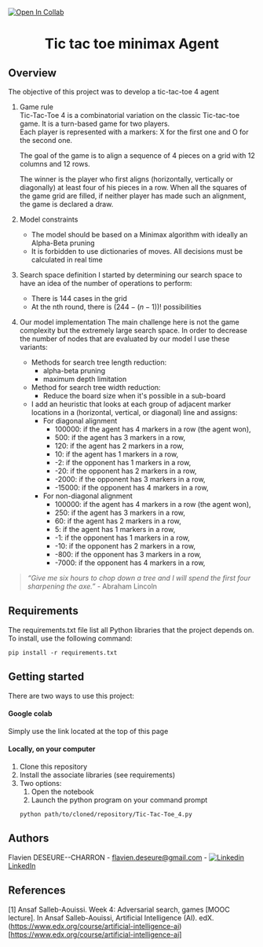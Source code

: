 [![Open In Collab](https://colab.research.google.com/assets/colab-badge.svg)](https://colab.research.google.com/drive/1ZUXPiV1-kVUIWXV1NPzytN4CJtumsSHE?usp=sharing)

<p align="center">
    <h1 align="center">Tic tac toe minimax Agent</h3>
</p>

## Overview
The objective of this project was to develop a tic-tac-toe 4 agent 

1. Game rule  
    Tic-Tac-Toe 4 is a combinatorial variation on the classic Tic-tac-toe game. It is a turn-based game for two players.   
    Each player is represented with a markers: X for the first one and O for the second one.  
      
    The goal of the game is to align a sequence of 4 pieces on a grid with 12 columns and 12 rows.  
      
    The winner is the player who first aligns (horizontally, vertically or diagonally) at least four of his pieces in a row. When all the squares of the game grid are filled, if neither player has made such an alignment, the game is declared a draw.   
       
2. Model constraints
    - The model should be based on a Minimax algorithm with ideally an Alpha-Beta pruning
    - It is forbidden to use dictionaries of moves. All decisions must be calculated in real time

3. Search space definition 
    I started by determining our search space to have an idea of the number of operations to perform:
    - There is 144 cases in the grid  
    - At the nth round, there is $(244-(n-1))!$ possibilities

4. Our model implementation
    The main challenge here is not the game complexity but the extremely large search space. In order to decrease the number of nodes that are evaluated by our model I use these variants:
    - Methods for search tree length reduction:
        - alpha-beta pruning
        - maximum depth limitation
    - Method for search tree width reduction:
        - Reduce the board size when it's possible in a sub-board
    - I add an heuristic that looks at each group of adjacent marker locations in a (horizontal, vertical, or diagonal) line and assigns:
        - For diagonal alignment
            - 100000: if the agent has 4 markers in a row (the agent won),
            - 500: if the agent has 3 markers in a row,
            - 120: if the agent has 2 markers in a row,
            - 10: if the agent has 1 markers in a row,
            - -2: if the opponent has 1 markers in a row,
            - -20: if the opponent has 2 markers in a row,
            - -2000: if the opponent has 3 markers in a row,
            - -15000: if the opponent has 4 markers in a row,
        - For non-diagonal alignment
            - 100000: if the agent has 4 markers in a row (the agent won),
            - 250: if the agent has 3 markers in a row,
            - 60: if the agent has 2 markers in a row,
            - 5: if the agent has 1 markers in a row,
            - -1: if the opponent has 1 markers in a row,
            - -10: if the opponent has 2 markers in a row,
            - -800: if the opponent has 3 markers in a row,
            - -7000: if the opponent has 4 markers in a row,

> *“Give me six hours to chop down a tree and I will spend the first four sharpening the axe.”* - Abraham Lincoln

## Requirements
The requirements.txt file list all Python libraries that the project depends on.  
To install, use the following command:

```
pip install -r requirements.txt
```

## Getting started
There are two ways to use this project:
#### Google colab 
Simply use the link located at the top of this page  
#### Locally, on your computer  
1. Clone this repository  
2. Install the associate libraries (see requirements)
3. Two options:
    1. Open the notebook
    2. Launch the python program on your command prompt
    ```
    python path/to/cloned/repository/Tic-Tac-Toe_4.py
    ```

## Authors
Flavien DESEURE--CHARRON - flavien.deseure@gmail.com - [![Linkedin](https://i.stack.imgur.com/gVE0j.png) LinkedIn](https://www.linkedin.com/in/flavien-deseure--charron/)


## References
[1] Ansaf Salleb-Aouissi. Week 4: Adversarial search, games [MOOC lecture]. In Ansaf Salleb-Aouissi, Artificial Intelligence (AI). edX. (https://www.edx.org/course/artificial-intelligence-ai)[https://www.edx.org/course/artificial-intelligence-ai]